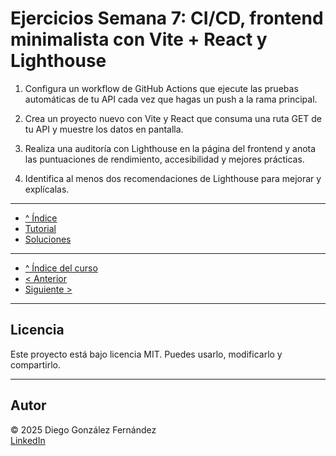 # Ejercicios Semana 7: CI/CD, frontend minimalista con Vite + React y Lighthouse

1. Configura un workflow de GitHub Actions que ejecute las pruebas automáticas de tu API cada vez que hagas un push a la rama principal.

2. Crea un proyecto nuevo con Vite y React que consuma una ruta GET de tu API y muestre los datos en pantalla.

3. Realiza una auditoría con Lighthouse en la página del frontend y anota las puntuaciones de rendimiento, accesibilidad y mejores prácticas.

4. Identifica al menos dos recomendaciones de Lighthouse para mejorar y explícalas.

---

- [^ Índice](./readme.md)
- [Tutorial](./tutorial.md)
- [Soluciones](./soluciones.md)

---

- [^ Índice del curso](../readme.md)
- [< Anterior](../semana06/ejercicios.md)
- [Siguiente >](../semana08/ejercicios.md)


---

## Licencia

Este proyecto está bajo licencia MIT. Puedes usarlo, modificarlo y compartirlo.

---

## Autor

© 2025 Diego González Fernández  
[LinkedIn](https://www.linkedin.com/in/diego-gonzalez-fernandez)
